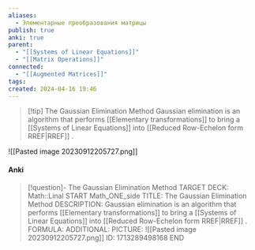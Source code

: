 ```yaml
---
aliases:
  - Элементарные преобразования матрицы
publish: true
anki: true
parent:
  - "[[Systems of Linear Equations]]"
  - "[[Matrix Operations]]"
connected:
  - "[[Augmented Matrices]]"
tags: 
created: 2024-04-16 19:46
---
```


> [!tip] The Gaussian Elimination Method
Gaussian elimination is an algorithm that performs [[Elementary transformations]]  to bring a [[Systems of Linear Equations]]  into [[Reduced Row-Echelon form RREF|RREF]] .

![[Pasted image 20230912205727.png]]

#### Anki
> [!question]- The Gaussian Elimination Method
TARGET DECK: Math::Linal 
START
Math_ONE_side
TITLE: The Gaussian Elimination Method
DESCRIPTION: Gaussian elimination is an algorithm that performs [[Elementary transformations]]  to bring a [[Systems of Linear Equations]]  into [[Reduced Row-Echelon form RREF|RREF]] .
FORMULA: 
ADDITIONAL:
PICTURE: ![[Pasted image 20230912205727.png]]
ID: 1713289498168
END